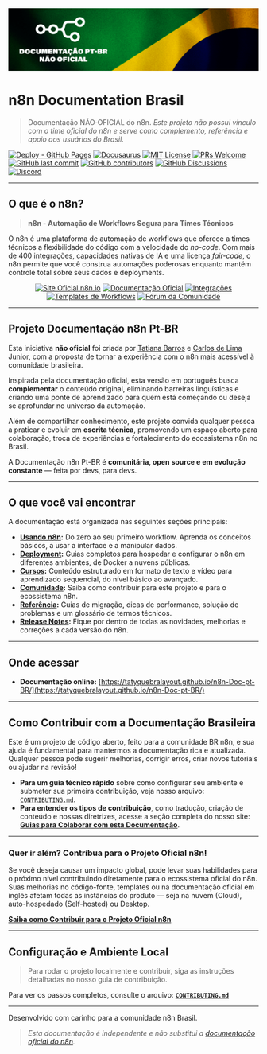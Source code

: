 <div align="center">
<img src="static/img/banner_n8n_ptbr.png" alt="Banner da Documentação n8n PT-BR">
</div>

# n8n Documentation Brasil

> Documentação NÃO‑OFICIAL do n8n.
> _Este projeto não possui vínculo com o time oficial do n8n e serve como complemento, referência e apoio aos usuários do Brasil._

[![Deploy - GitHub Pages](https://img.shields.io/badge/Deploy-GitHub%20Pages-success?logo=github)](https://tatyquebralayout.github.io/n8n-Doc-pt-BR/)
[![Docusaurus](https://img.shields.io/badge/Built%20with-Docusaurus-blue?logo=docusaurus)](https://docusaurus.io/)
[![MIT License](https://img.shields.io/github/license/tatyquebralayout/n8n-Doc-pt-BR)](./LICENSE)
[![PRs Welcome](https://img.shields.io/badge/PRs-welcome-brightgreen.svg)](https://github.com/tatyquebralayout/n8n-Doc-pt-BR/pulls)
[![GitHub last commit](https://img.shields.io/github/last-commit/tatyquebralayout/n8n-Doc-pt-BR)](https://github.com/tatyquebralayout/n8n-Doc-pt-BR/commits/main)
[![GitHub contributors](https://img.shields.io/github/contributors/tatyquebralayout/n8n-Doc-pt-BR)](https://github.com/tatyquebralayout/n8n-Doc-pt-BR/graphs/contributors)
[![GitHub Discussions](https://img.shields.io/github/discussions/tatyquebralayout/n8n-Doc-pt-BR?style=social&label=Discuta&logo=github)](https://github.com/tatyquebralayout/n8n-Doc-pt-BR/discussions)
[![Discord](https://img.shields.io/badge/Discord-Comunidade-7289DA?logo=discord)](https://discord.gg/YOUR_INVITE_CODE)

---

## O que é o n8n?

> **n8n - Automação de Workflows Segura para Times Técnicos**

O n8n é uma plataforma de automação de workflows que oferece a times técnicos a flexibilidade do código com a velocidade do *no-code*. Com mais de 400 integrações, capacidades nativas de IA e uma licença *fair-code*, o n8n permite que você construa automações poderosas enquanto mantém controle total sobre seus dados e deployments.

<p align="center">
<a href="https://n8n.io" target="_blank"><img src="https://img.shields.io/badge/Site_Oficial-n8n.io-blueviolet?style=for-the-badge" alt="Site Oficial n8n.io"></a>
<a href="https://docs.n8n.io" target="_blank"><img src="https://img.shields.io/badge/Documentação-Oficial-blue?style=for-the-badge" alt="Documentação Oficial"></a>
<a href="https://n8n.io/integrations" target="_blank"><img src="https://img.shields.io/badge/Integrações-400%2B-green?style=for-the-badge" alt="Integrações"></a>
<a href="https://n8n.io/templates" target="_blank"><img src="https://img.shields.io/badge/Templates-Workflows-orange?style=for-the-badge" alt="Templates de Workflows"></a>
<a href="https://community.n8n.io" target="_blank"><img src="https://img.shields.io/badge/Fórum-Comunidade-ff4a73?style=for-the-badge" alt="Fórum da Comunidade"></a>
</p>

---

## Projeto Documentação n8n Pt-BR

Esta iniciativa **não oficial** foi criada por [Tatiana Barros](https://github.com/tatyquebralayout) e [Carlos de Lima Junior](https://github.com/CJBiohacker), com a proposta de tornar a experiência com o n8n mais acessível à comunidade brasileira.

Inspirada pela documentação oficial, esta versão em português busca **complementar** o conteúdo original, eliminando barreiras linguísticas e criando uma ponte de aprendizado para quem está começando ou deseja se aprofundar no universo da automação.

Além de compartilhar conhecimento, este projeto convida qualquer pessoa a praticar e evoluir em **escrita técnica**, promovendo um espaço aberto para colaboração, troca de experiências e fortalecimento do ecossistema n8n no Brasil.

A Documentação n8n Pt-BR é **comunitária, open source e em evolução constante** — feita por devs, para devs.

---

## O que você vai encontrar

A documentação está organizada nas seguintes seções principais:

- **[Usando n8n](/intro):** Do zero ao seu primeiro workflow. Aprenda os conceitos básicos, a usar a interface e a manipular dados.
- **[Deployment](/hosting-n8n/instalacao):** Guias completos para hospedar e configurar o n8n em diferentes ambientes, de Docker a nuvens públicas.
- **[Cursos](/cursos):** Conteúdo estruturado em formato de texto e vídeo para aprendizado sequencial, do nível básico ao avançado.
- **[Comunidade](/contribuir):** Saiba como contribuir para este projeto e para o ecossistema n8n.
- **[Referência](/referencia):** Guias de migração, dicas de performance, solução de problemas e um glossário de termos técnicos.
- **[Release Notes](/release-notes):** Fique por dentro de todas as novidades, melhorias e correções a cada versão do n8n.

---

## Onde acessar

- **Documentação online:** 
[https://tatyquebralayout.github.io/n8n-Doc-pt-BR/](https://tatyquebralayout.github.io/n8n-Doc-pt-BR/)

---

## Como Contribuir com a Documentação Brasileira

Este é um projeto de código aberto, feito para a comunidade BR n8n, e sua ajuda é fundamental para mantermos a documentação rica e atualizada. Qualquer pessoa pode sugerir melhorias, corrigir erros, criar novos tutoriais ou ajudar na revisão!

- **Para um guia técnico rápido** sobre como configurar seu ambiente e submeter sua primeira contribuição, veja nosso arquivo: [`CONTRIBUTING.md`](./CONTRIBUTING.md).
- **Para entender os tipos de contribuição**, como tradução, criação de conteúdo e nossas diretrizes, acesse a seção completa do nosso site: **[Guias para Colaborar com esta Documentação](/docs/contribuir/esta-documentacao/overview)**.

---

### Quer ir além? Contribua para o Projeto Oficial n8n!

Se você deseja causar um impacto global, pode levar suas habilidades para o próximo nível contribuindo diretamente para o ecossistema oficial do n8n. Suas melhorias no código-fonte, templates ou na documentação oficial em inglês afetam todas as instâncias do produto — seja na nuvem (Cloud), auto-hospedado (Self-hosted) ou Desktop.

**[Saiba como Contribuir para o Projeto Oficial n8n](/docs/contribuir/projeto-n8n/overview)**

---

## Configuração e Ambiente Local

> Para rodar o projeto localmente e contribuir, siga as instruções detalhadas no nosso guia de contribuição.

Para ver os passos completos, consulte o arquivo: **[`CONTRIBUTING.md`](./CONTRIBUTING.md)**

---

Desenvolvido com carinho para a comunidade n8n Brasil.

> _Esta documentação é independente e não substitui a [documentação oficial do n8n](https://docs.n8n.io/)._

